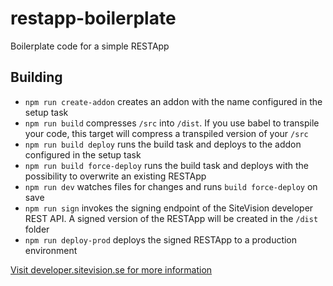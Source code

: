 # restapp-boilerplate

Boilerplate code for a simple RESTApp

## Building

- `npm run create-addon` creates an addon with the name configured in the setup task
- `npm run build` compresses `/src` into `/dist`. If you use babel to transpile your code, this target will compress a transpiled version of your `/src`
- `npm run build deploy` runs the build task and deploys to the addon configured in the setup task
- `npm run build force-deploy` runs the build task and deploys with the possibility to overwrite an existing RESTApp
- `npm run dev` watches files for changes and runs `build force-deploy` on save
- `npm run sign` invokes the signing endpoint of the SiteVision developer REST API. A signed version of the RESTApp will be created in the `/dist` folder
- `npm run deploy-prod` deploys the signed RESTApp to a production environment

[Visit developer.sitevision.se for more information](https://developer.sitevision.se)
